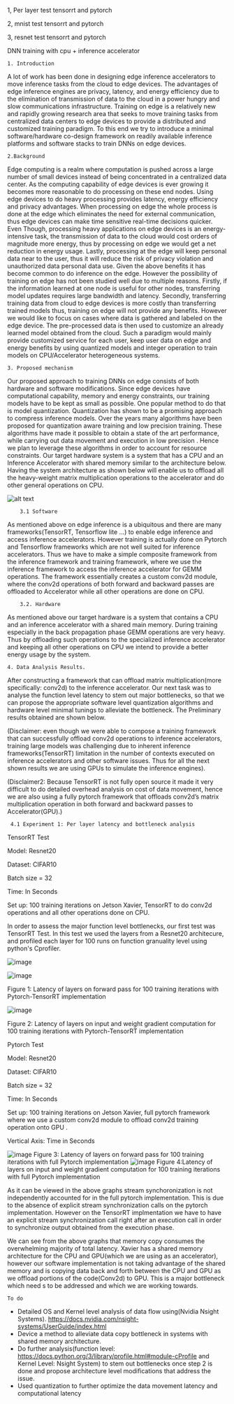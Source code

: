 1, Per layer test tensorrt and pytorch

2, mnist test tensorrt and pytorch

3, resnet test tensorrt and pytorch

 DNN training with cpu + inference accelerator

    1. Introduction

A lot of work has been done in designing edge inference accelerators to move inference tasks from the cloud to edge devices. The advantages of edge inference engines are privacy, latency, and energy efficiency due to the elimination of transmission of data to the cloud in a power hungry and slow communications infrastructure. Training on edge is a relatively new and rapidly growing research area that seeks to move training tasks from centralized data centers to edge devices to provide a distributed and customized training paradigm. To this end we try to introduce a minimal software/hardware co-design framework on readily available inference platforms and software stacks to train DNNs on edge devices.

    2.Background

Edge computing is a realm where computation is pushed across a large number of small devices instead of being concentrated in a centralized data center. As the computing capability of edge devices is ever growing it becomes more reasonable to do processing on these end nodes. Using edge devices to do heavy processing provides latency, energy efficiency and privacy advantages. When processing on edge the whole process is done at the edge which eliminates the need for external communication, thus edge devices can make time sensitive real-time decisions quicker. Even Though, processing heavy applications on edge devices is an energy-intensive task, the transmission of data to the cloud would cost orders of magnitude more energy, thus by processing on edge we would get a net reduction in energy usage. Lastly, processing at the edge will keep personal data near to the user, thus it will reduce the risk of privacy violation and unauthorized data personal data use.
Given the above benefits it has become common to do inference on the edge. However the possibility of training on edge has not been studied well due to multiple reasons.  Firstly, if the information learned at one node is useful for other nodes, transferring model updates requires large bandwidth and latency. Secondly,  transferring training data from cloud to edge devices is more costly than transferring trained models thus, training on edge will not provide any benefits. 
However we would like to focus on cases where data is gathered and labeled on the edge device. The pre-processed data is then used to customize an already learned model obtained from the cloud. Such a paradigm would mainly provide customized service for each user, keep user data on edge and energy benefits by using quantized models and integer operation to train models on CPU/Accelerator heterogeneous systems.
        
    3. Proposed mechanism

Our proposed approach to training DNNs on edge consists of both hardware and software modifications. Since edge devices have computational capability, memory and energy constraints, our training models have to be kept as small as possible. One popular method to do that is model quantization. Quantization has shown to be a promising approach to compress inference models. Over the years many algorithms have been proposed for quantization aware training and low precision training. These algorithms have made it possible to obtain a state of the art performance, while carrying out data movement and execution in low precision  .  Hence we plan to leverage these algorithms in order to account for resource constraints. Our target hardware system is a system that has a CPU and an Inference Accelerator with shared memory similar to the architecture below. Having the system architecture as shown below will enable us to offload all the heavy-weight matrix multiplication operations to the accelerator and do other general operations on CPU.

 
![alt text](https://lh6.googleusercontent.com/mOCoIOeMZrPrJl8SEF3jHN18cTdbWE2oQDWs59qxvS5AejcHpfz7tt3cPv63xGFeF9kbrZsb5B8OxvsDyxBz2stKTDiVEqKNotF_xXqRZxYjLhrpRHsXmA2u-pnH47f9tXIh414p)


        3.1 Software

As mentioned above on edge inference is a ubiquitous  and there are many frameworks(TensorRT, Tensorflow lite …) to enable edge inference and access inference accelerators. However training is actually done on Pytorch and Tensorflow frameworks which are not well suited for inference accelerators. Thus we have to make a simple composite framework from the inference framework and training framework, where we use the inference framework to access the inference accelerator for GEMM operations.  The framework essentially creates a custom conv2d module, where the conv2d operations of both forward and backward passes are offloaded to Accelerator while all other operations are done on CPU.


        3.2. Hardware

As mentioned above our target hardware is a system that contains a CPU and an inference accelerator with a shared main memory. During training especially in the back propagation phase GEMM operations are very heavy. Thus by offloading such operations to the specialized inference accelerator and keeping all other operations on CPU we intend to provide a better energy usage by the system.

    4. Data Analysis Results.
    
After constructing a framework that can offload matrix multiplication(more specifically: conv2d) to the inference accelerator. Our next task was to analyse the function level latency to stem out major bottlenecks, so that we can propose the appropriate software level quantization algorithms and hardware level minimal tunings to alleviate the bottleneck. The Preliminary results obtained are shown below. 

(Disclaimer: even though we were able to compose a training framework that can successfully offload conv2d operations to inference accelerators, training large models was challenging due to inherent inference frameworks(TensorRT) limitation in the number of contexts executed on inference accelerators and other software issues. Thus for all the next shown results we are using GPUs to simulate the inference engines).

(Disclaimer2: Because TensorRT is not fully open source it made it very difficult to do detailed overhead analysis on cost of data movement, hence we are also using a fully pytorch framework that offloads conv2d’s matrix multiplication operation in both forward and backward passes to Accelerator(GPU).)

     4.1 Experiment 1: Per layer latency and bottleneck analysis
TensorRT Test

Model: Resnet20

Dataset: CIFAR10

Batch size = 32

Time: In Seconds

Set up: 100 training iterations on Jetson Xavier, TensorRT to do conv2d operations and all other operations done on CPU.

In order to assess the major function level bottlenecks, our first test was TensorRT Test. In this test we used the layers from a Resnet20 architecure, and profiled each layer for 100 runs on function granuality level using python's Cprofiler.


![image](https://user-images.githubusercontent.com/50684786/128705747-8955a121-554d-43ab-91b8-a27b0329be43.png)


![image](https://user-images.githubusercontent.com/50684786/128804488-fa4b3097-5a3b-471c-aebe-43c0cc0ba7d0.png)


Figure 1: Latency of layers on forward pass for 100 training iterations with Pytorch-TensorRT implementation

![image](https://user-images.githubusercontent.com/50684786/128805250-4b26a24d-2403-49d8-bb1d-97d45c072df7.png)

Figure 2: Latency of layers on input and weight gradient computation for 100 training iterations with Pytorch-TensorRT implementation

Pytorch Test

Model: Resnet20

Dataset: CIFAR10

Batch size = 32

Time: In Seconds

Set up: 100 training iterations on Jetson Xavier, full pytorch framework where we use a custom conv2d module to offload conv2d training operation onto GPU .

Vertical Axis: Time in Seconds

![image](https://user-images.githubusercontent.com/50684786/128799534-d2fe7079-8db7-406f-885a-ccb9308f7d5c.png)
Figure 3: Latency of layers on forward pass for 100 training iterations with full Pytorch implementation
![image](https://user-images.githubusercontent.com/50684786/128804217-704e0755-0548-4c62-ac13-48ade169afe0.png)
Figure 4:Latency of layers on input and weight gradient computation for 100 training iterations with full Pytorch implementation

As it can be viewed in the above graphs stream synchoronization is not independently accounted for in the full pytorch implementation. This is due to the absence of explicit stream synchronization calls on the pytorch implementation. However on the TensorRT implmentation we have to have an explicit stream synchronization call right after an execution call in order to synchronize output obtained from the execution phase.

We can see from the above graphs that memory copy consumes the overwhelming majority of total latency. Xavier has a shared memory architecture for the CPU and GPU(which we are using as an accelerator), however our software implementation is not taking advantage of the shared memory and is copying data back and forth between the CPU and GPU as we offload portions of the code(Conv2d) to GPU. This is a major bottleneck which need s to be addressed and which we are working towards. 

    To do

- Detailed OS and Kernel level analysis of data flow using(Nvidia Nsight Systems). https://docs.nvidia.com/nsight-systems/UserGuide/index.html
- Device a method to alleviate data copy bottleneck in systems with shared memory architecture.
- Do further analysis(function level: https://docs.python.org/3/library/profile.html#module-cProfile and Kernel Level: Nsight System)  to stem out bottlenecks once step 2 is done and propose architecture level modifications that address the issue.
- Used quantization to further optimize the data movement latency and computational latency


